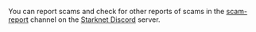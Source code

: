 You can report scams and check for other reports of scams in the [scam-report](https://discord.gg/qypnmzkhbc) channel on the [Starknet Discord](https://starknet.io/discord) server.